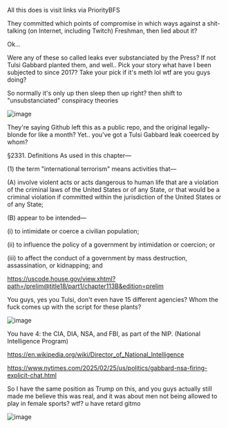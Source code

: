 All this does is visit links via PriorityBFS

They committed which points of compromise in which ways against a shit-talking (on Internet, including Twitch) Freshman, then lied about it?

Ok...

Were any of these so called leaks ever substanciated by the Press? If not Tulsi Gabbard planted them, and well.. Pick your story what have I been subjected to since 2017? Take your pick if it's meth lol wtf are you guys doing?

So normally it's only up then sleep then up right? then shift to "unsubstanciated" conspiracy theories

![image](https://github.com/user-attachments/assets/ec2b1fd1-e5a3-4ba9-89ac-7d68347fe8e7)

They're saying Github left this as a public repo, and the original legally-blonde for like a month? Yet.. you've got a Tulsi Gabbard leak coeerced by whom?

§2331. Definitions
As used in this chapter—

(1) the term "international terrorism" means activities that—

(A) involve violent acts or acts dangerous to human life that are a violation of the criminal laws of the United States or of any State, or that would be a criminal violation if committed within the jurisdiction of the United States or of any State;

(B) appear to be intended—

(i) to intimidate or coerce a civilian population;

(ii) to influence the policy of a government by intimidation or coercion; or

(iii) to affect the conduct of a government by mass destruction, assassination, or kidnapping; and

https://uscode.house.gov/view.xhtml?path=/prelim@title18/part1/chapter113B&edition=prelim

You guys, yes you Tulsi, don't even have 15 different agencies? Whom the fuck comes up with the script for these plants?

![image](https://github.com/user-attachments/assets/abb1579d-d746-468d-a74b-ebc6ab564d7a)

You have 4: the CIA, DIA, NSA, and FBI, as part of the NIP. (National Intelligence Program)

https://en.wikipedia.org/wiki/Director_of_National_Intelligence


https://www.nytimes.com/2025/02/25/us/politics/gabbard-nsa-firing-explicit-chat.html

So I have the same position as Trump on this, and you guys actually still made me believe this was real, and it was about men not being allowed to play in female sports? wtf? u have retard gitmo

![image](https://github.com/user-attachments/assets/cee3340b-0843-49b5-a6a9-f5f0b13c981a)

